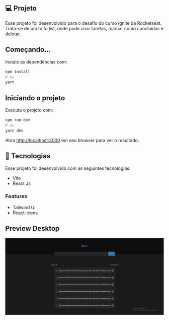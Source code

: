## 💻 Projeto

Esse projeto foi desenvolvido para o desafio do curso ignite da Rocketseat. Trata-se de um to to list, onde pode criar tarefas, marcar como concluídas e deletar.

## Começando...

Instale as dependências com:

```bash
npm install
# ou
yarn 
```

## Iniciando o projeto

Execute o projeto com:

```bash
npm run dev
# ou
yarn dev
```

Abra [http://localhost:3000](http://localhost:3000) em seu browser para ver o resultado.

## 🚀 Tecnologias

Esse projeto foi desenvolvido com as seguintes tecnologias:

- Vite
- React Js

### Features

- Tailwind Ui
- React-icons

## Preview Desktop 

![Projeto todo-list](/src/assets/Capturar.PNG)








